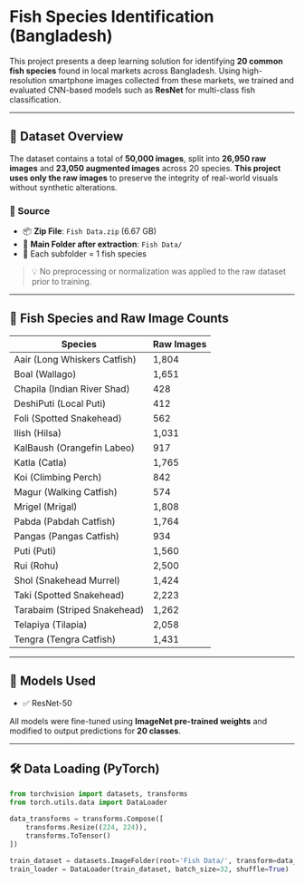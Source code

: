 #  Fish Species Identification (Bangladesh)

This project presents a deep learning solution for identifying **20 common fish species** found in local markets across Bangladesh. Using high-resolution smartphone images collected from these markets, we trained and evaluated CNN-based models such as **ResNet** for multi-class fish classification.

---

## 📁 Dataset Overview

The dataset contains a total of **50,000 images**, split into **26,950 raw images** and **23,050 augmented images** across 20 species. **This project uses only the raw images** to preserve the integrity of real-world visuals without synthetic alterations.

### 🔹 Source

- 📦 **Zip File**: `Fish Data.zip` (6.67 GB)
- 📂 **Main Folder after extraction**: `Fish Data/`
- 📄 Each subfolder = 1 fish species

> 💡 No preprocessing or normalization was applied to the raw dataset prior to training.

---

## 🐠 Fish Species and Raw Image Counts

| Species                       | Raw Images |
|------------------------------|------------|
| Aair (Long Whiskers Catfish) | 1,804      |
| Boal (Wallago)               | 1,651      |
| Chapila (Indian River Shad)  | 428        |
| DeshiPuti (Local Puti)       | 412        |
| Foli (Spotted Snakehead)     | 562        |
| Ilish (Hilsa)                | 1,031      |
| KalBaush (Orangefin Labeo)   | 917        |
| Katla (Catla)                | 1,765      |
| Koi (Climbing Perch)         | 842        |
| Magur (Walking Catfish)      | 574        |
| Mrigel (Mrigal)              | 1,808      |
| Pabda (Pabdah Catfish)       | 1,764      |
| Pangas (Pangas Catfish)      | 934        |
| Puti (Puti)                  | 1,560      |
| Rui (Rohu)                   | 2,500      |
| Shol (Snakehead Murrel)      | 1,424      |
| Taki (Spotted Snakehead)     | 2,223      |
| Tarabaim (Striped Snakehead) | 1,262      |
| Telapiya (Tilapia)           | 2,058      |
| Tengra (Tengra Catfish)      | 1,431      |

---

## 🧠 Models Used

- ✅ ResNet-50

All models were fine-tuned using **ImageNet pre-trained weights** and modified to output predictions for **20 classes**.

---

## 🛠️ Data Loading (PyTorch)

```python
from torchvision import datasets, transforms
from torch.utils.data import DataLoader

data_transforms = transforms.Compose([
    transforms.Resize((224, 224)),
    transforms.ToTensor()
])

train_dataset = datasets.ImageFolder(root='Fish Data/', transform=data_transforms)
train_loader = DataLoader(train_dataset, batch_size=32, shuffle=True)
